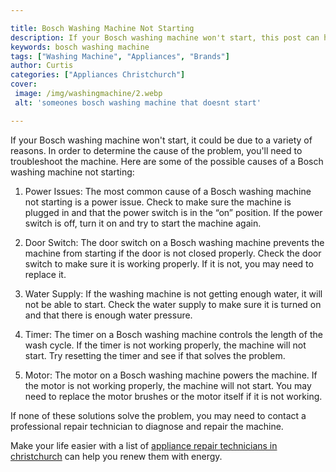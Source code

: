 ```yaml
---

title: Bosch Washing Machine Not Starting
description: If your Bosch washing machine won't start, this post can help you troubleshoot the issue - read on to find out what you can do!
keywords: bosch washing machine
tags: ["Washing Machine", "Appliances", "Brands"]
author: Curtis
categories: ["Appliances Christchurch"]
cover: 
 image: /img/washingmachine/2.webp
 alt: 'someones bosch washing machine that doesnt start'

---
```


If your Bosch washing machine won't start, it could be due to a variety of reasons. In order to determine the cause of the problem, you'll need to troubleshoot the machine. Here are some of the possible causes of a Bosch washing machine not starting:

1. Power Issues: The most common cause of a Bosch washing machine not starting is a power issue. Check to make sure the machine is plugged in and that the power switch is in the “on” position. If the power switch is off, turn it on and try to start the machine again.

2. Door Switch: The door switch on a Bosch washing machine prevents the machine from starting if the door is not closed properly. Check the door switch to make sure it is working properly. If it is not, you may need to replace it.

3. Water Supply: If the washing machine is not getting enough water, it will not be able to start. Check the water supply to make sure it is turned on and that there is enough water pressure.

4. Timer: The timer on a Bosch washing machine controls the length of the wash cycle. If the timer is not working properly, the machine will not start. Try resetting the timer and see if that solves the problem.

5. Motor: The motor on a Bosch washing machine powers the machine. If the motor is not working properly, the machine will not start. You may need to replace the motor brushes or the motor itself if it is not working.

If none of these solutions solve the problem, you may need to contact a professional repair technician to diagnose and repair the machine.

Make your life easier with a list of <a href="/pages/appliance-repair-technicians/">appliance repair technicians in christchurch</a> can help you renew them with energy.